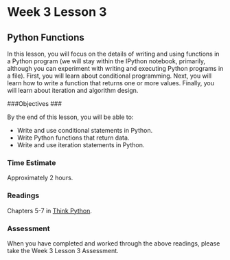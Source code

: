 # Week 3 Lesson 3 #
## Python Functions ##

In this lesson, you will focus on the details of writing and using functions in a Python program (we will stay within the IPython notebook, primarily, although you can experiment with writing and executing Python programs in a file). First, you will learn about conditional programming. Next, you will learn how to write a function that returns one or more values. Finally, you will learn about iteration and algorithm design. 

###Objectives ###

By the end of this lesson, you will be able to:

- Write and use conditional statements in Python.
- Write Python functions that return data.
- Write and use iteration statements in Python.

### Time Estimate ###

Approximately 2 hours.

### Readings ####

Chapters 5-7 in [Think Python](http://faculty.stedwards.edu/mikek/python/thinkpython.pdf).

### Assessment ###

When you have completed and worked through the above readings, please take the Week 3 Lesson 3 Assessment.
